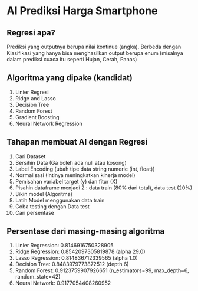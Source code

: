 # AI Prediksi Harga Smartphone

## Regresi apa?
Prediksi yang outputnya berupa nilai kontinue (angka). Berbeda dengan Klasifikasi yang hanya bisa menghasilkan output berupa enum (misalnya dalam prediksi cuaca itu seperti Hujan, Cerah, Panas)

## Algoritma yang dipake (kandidat)
1. Linier Regresi
2. Ridge and Lasso
3. Decision Tree
4. Random Forest
5. Gradient Boosting 
7. Neural Network Regression

## Tahapan membuat AI dengan Regresi
1. Cari Dataset
2. Bersihin Data (Ga boleh ada null atau kosong)
3. Label Encoding (ubah tipe data string numeric (int, float))
4. Normalisasi (Intinya meningkatkan kinerja model)
5. Pemisahan variabel target (y) dan fitur (X)
6. Pisahin dataframe menjadi 2 : data train (80% dari total), data test (20%)
7. Bikin model (Algoritma)
8. Latih Model menggunakan data train
9. Coba testing dengan Data test
10. Cari persentase 

## Persentase dari masing-masing algoritma
1. Linier Regression: 0.8146916750328905 
2. Ridge Regression: 0.8542097305819878 (alpha 29.0) 
3. Lasso Regression: 0.814836712339565 (alpha 1.0)
4. Decision Tree: 0.8483979773872512 (depth 6)
5. Random Forest: 0.9123759907926651 (n_estimators=99, max_depth=6, random_state=42)
6. Neural Network: 0.9177054408260952